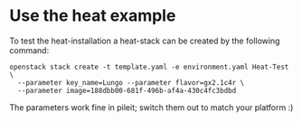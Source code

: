 # Use the heat example

To test the heat-installation a heat-stack can be created by the following
command:

```
openstack stack create -t template.yaml -e environment.yaml Heat-Test \
  --parameter key_name=Lungo --parameter flavor=gx2.1c4r \
  --parameter image=188dbb00-681f-496b-af4a-430c4fc3bdbd
```

The parameters work fine in pileit; switch them out to match your platform :)

